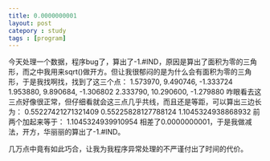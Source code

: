 ```yaml
---
title: 0.0000000001
layout: post
catepory : study
tags : [program]
---
```


今天处理一个数据，程序bug了，算出了-1.#IND，原因是算出了面积为零的三角形，而之中我用来sqrt()做开方。但让我很郁闷的是为什么会有面积为零的三角形，于是我找啊找，找到了这三个点：
1.573970, 9.490746, -1.333724
1.953880, 9.890684, -1.306802
2.333790, 10.290600, -1.279880
咋眼看去这三点好像很正常，但仔细看就会这三点几乎共线，而且还是等距，可以算出三边长为：
0.55227421271321409
0.55225828127788124
1.1045324938868932
前两个加起来等于：
1.1045324939910954
相差了0.0000000001，于是我做减法，开方，华丽丽的算出了-1.#IND。

几万点中竟有如此巧合，让我为我程序异常处理的不严谨付出了时间的代价。
